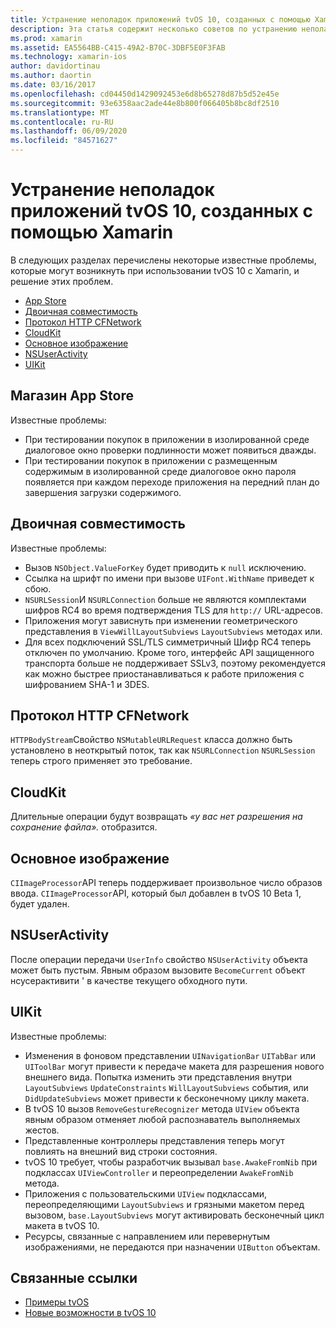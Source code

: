 ```yaml
---
title: Устранение неполадок приложений tvOS 10, созданных с помощью Xamarin
description: Эта статья содержит несколько советов по устранению неполадок при работе с tvOS 10 в приложениях Xamarin. Здесь описываются проблемы, связанные с магазином приложений, двоичной совместимостью, CFNetwork Хттппротокол, CloudKit, основным образом, Нсусерактивити и UIKit.
ms.prod: xamarin
ms.assetid: EA5564BB-C415-49A2-B70C-3DBF5E0F3FAB
ms.technology: xamarin-ios
author: davidortinau
ms.author: daortin
ms.date: 03/16/2017
ms.openlocfilehash: cd04450d1429092453e6d8b65278d87b5d52e45e
ms.sourcegitcommit: 93e6358aac2ade44e8b800f066405b8bc8df2510
ms.translationtype: MT
ms.contentlocale: ru-RU
ms.lasthandoff: 06/09/2020
ms.locfileid: "84571627"
---
```

# <a name="troubleshooting-tvos-10-apps-built-with-xamarin"></a>Устранение неполадок приложений tvOS 10, созданных с помощью Xamarin

В следующих разделах перечислены некоторые известные проблемы, которые могут возникнуть при использовании tvOS 10 с Xamarin, и решение этих проблем.

- [App Store](#App-Store)
- [Двоичная совместимость](#Binary-Compatibility)
- [Протокол HTTP CFNetwork](#CFNetwork-HTTP-Protocol)
- [CloudKit](#CloudKit)
- [Основное изображение](#CoreImage)
- [NSUserActivity](#NSUserActivity)
- [UIKit](#UIKit)

<a name="App-Store"></a>

## <a name="app-store"></a>Магазин App Store

Известные проблемы:

- При тестировании покупок в приложении в изолированной среде диалоговое окно проверки подлинности может появиться дважды.
- При тестировании покупок в приложении с размещенным содержимым в изолированной среде диалоговое окно пароля появляется при каждом переходе приложения на передний план до завершения загрузки содержимого.

<a name="Binary-Compatibility"></a>

## <a name="binary-compatibility"></a>Двоичная совместимость

Известные проблемы:

- Вызов `NSObject.ValueForKey` будет приводить к `null` исключению.
- Ссылка на шрифт по имени при вызове `UIFont.WithName` приведет к сбою.
- `NSURLSession`И `NSURLConnection` больше не являются комплектами шифров RC4 во время подтверждения TLS для `http://` URL-адресов.
- Приложения могут зависнуть при изменении геометрического представления в `ViewWillLayoutSubviews` `LayoutSubviews` методах или.
- Для всех подключений SSL/TLS симметричный Шифр RC4 теперь отключен по умолчанию. Кроме того, интерфейс API защищенного транспорта больше не поддерживает SSLv3, поэтому рекомендуется как можно быстрее приостанавливаться к работе приложения с шифрованием SHA-1 и 3DES.

<a name="CFNetwork-HTTP-Protocol"></a>

## <a name="cfnetwork-http-protocol"></a>Протокол HTTP CFNetwork

`HTTPBodyStream`Свойство `NSMutableURLRequest` класса должно быть установлено в неоткрытый поток, так как `NSURLConnection` `NSURLSession` теперь строго применяет это требование.

<a name="CloudKit"></a>

## <a name="cloudkit"></a>CloudKit

Длительные операции будут возвращать _«у вас нет разрешения на сохранение файла»._ отобразится.

<a name="CoreImage"></a>

## <a name="core-image"></a>Основное изображение

`CIImageProcessor`API теперь поддерживает произвольное число образов ввода. `CIImageProcessor`API, который был добавлен в tvOS 10 Beta 1, будет удален.

<a name="NSUserActivity"></a>

## <a name="nsuseractivity"></a>NSUserActivity

После операции передачи `UserInfo` свойство `NSUserActivity` объекта может быть пустым. Явным образом вызовите `BecomeCurrent` объект нсусерактивити ' в качестве текущего обходного пути.

<a name="UIKit"></a>

## <a name="uikit"></a>UIKit

Известные проблемы:

- Изменения в фоновом представлении `UINavigationBar` `UITabBar` или `UIToolBar` могут привести к передаче макета для разрешения нового внешнего вида. Попытка изменить эти представления внутри `LayoutSubviews` `UpdateConstraints` `WillLayoutSubviews` события, или `DidUpdateSubviews` может привести к бесконечному циклу макета.
- В tvOS 10 вызов `RemoveGestureRecognizer` метода `UIView` объекта явным образом отменяет любой распознаватель выполняемых жестов.
- Представленные контроллеры представления теперь могут повлиять на внешний вид строки состояния.
- tvOS 10 требует, чтобы разработчик вызывал `base.AwakeFromNib` при подклассах `UIViewController` и переопределении `AwakeFromNib` метода.
- Приложения с пользовательскими `UIView` подклассами, переопределяющими `LayoutSubviews` и грязными макетом перед вызовом, `base.LayoutSubviews` могут активировать бесконечный цикл макета в tvOS 10.
- Ресурсы, связанные с направлением или перевернутым изображениями, не передаются при назначении `UIButton` объектам.

## <a name="related-links"></a>Связанные ссылки

- [Примеры tvOS](https://docs.microsoft.com/samples/browse/?products=xamarin&term=Xamarin.iOS+tvOS)
- [Новые возможности в tvOS 10](https://developer.apple.com/library/prerelease/content/releasenotes/General/WhatsNewinTVOS/Articles/tvOS10.html#//apple_ref/doc/uid/TP40017259-SW1)

